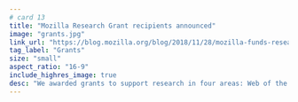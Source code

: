 ```yaml
---
# card 13
title: "Mozilla Research Grant recipients announced"
image: "grants.jpg"
link_url: "https://blog.mozilla.org/blog/2018/11/28/mozilla-funds-research-grants-in-four-areas/?utm_source=www.mozilla.org&utm_medium=referral&utm_campaign=homepage&utm_content=card"
tag_label: "Grants"
size: "small"
aspect_ratio: "16-9"
include_highres_image: true
desc: "We awarded grants to support research in four areas: Web of the Things, Core Web Technologies, Voice/Language/Speech, and Mixed Reality."
---
```

